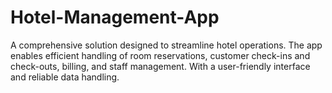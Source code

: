 # Hotel-Management-App
A comprehensive solution designed to streamline hotel operations. The app enables efficient handling of room reservations, customer check-ins and check-outs, billing, and staff management. With a user-friendly interface and reliable data handling.
